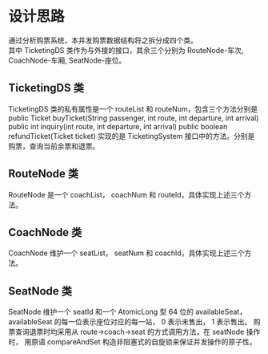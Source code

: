# 设计思路
通过分析购票系统，本并发购票数据结构将之拆分成四个类。  
其中 TicketingDS 类作为与外接的接口，其余三个分别为 RouteNode-车次, CoachNode-车厢, SeatNode-座位。

## TicketingDS 类
TicketingDS 类的私有属性是一个 routeList 和 routeNum，包含三个方法分别是
public Ticket buyTicket(String passenger, int route, int departure, int arrival)
public int inquiry(int route, int departure, int arrival)
public boolean refundTicket(Ticket ticket)
实现的是 TicketingSystem 接口中的方法。分别是购票，查询当前余票和退票。

## RouteNode 类
RouteNode 是一个 coachList， coachNum 和 routeId，具体实现上述三个方法。

## CoachNode 类
CoachNode 维护一个 seatList， seatNum 和 coachId，具体实现上述三个方法。

## SeatNode 类
SeatNode 维护一个 seatId 和一个 AtomicLong 型 64 位的 availableSeat， 
availableSeat 的每一位表示座位对应的每一站， 0 表示未售出， 1 表示售出。
购票查询退票时均采用从 route-\>coach-\>seat 的方式调用方法，在 seatNode 操作时，
用原语 compareAndSet 构造非阻塞式的自旋锁来保证并发操作的原子性。
